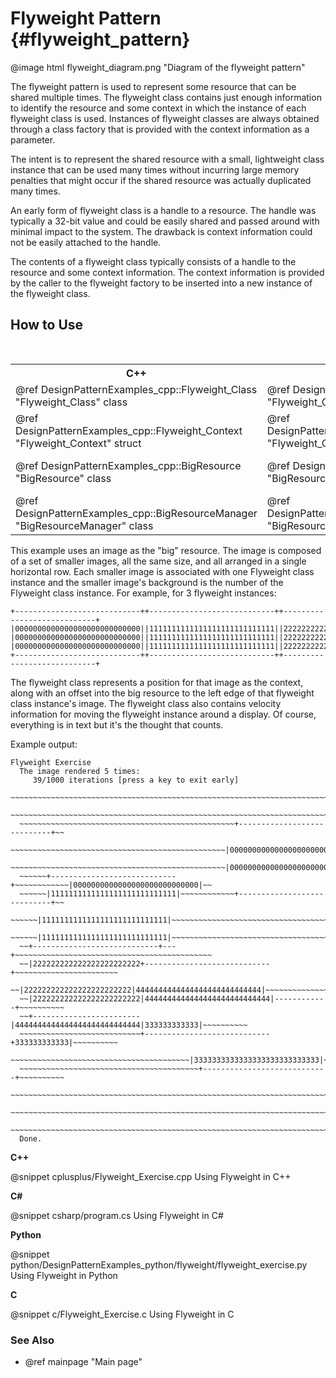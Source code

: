 # Flyweight Pattern {#flyweight_pattern}

@image html flyweight_diagram.png "Diagram of the flyweight pattern"

The flyweight pattern is used to represent some resource that can be shared
multiple times.  The flyweight class contains just enough information to
identify the resource and some context in which the instance of each
flyweight class is used.  Instances of flyweight classes are always
obtained through a class factory that is provided with the context
information as a parameter.

The intent is to represent the shared resource with a small, lightweight
class instance that can be used many times without incurring large
memory penalties that might occur if the shared resource was actually
duplicated many times.

An early form of flyweight class is a handle to a resource.  The handle
was typically a 32-bit value and could be easily shared and passed around
with minimal impact to the system.  The drawback is context information
could not be easily attached to the handle.

The contents of a flyweight class typically consists of a handle to the
resource and some context information.  The context information is provided
by the caller to the flyweight factory to be inserted into a new instance
of the flyweight class.

## How to Use

<table>
<caption>Links to the Flyweight classes</caption>
<tr>
  <th>C++
  <th>C#
  <th>Python
  <th>C
<tr>
  <td>@ref DesignPatternExamples_cpp::Flyweight_Class "Flyweight_Class" class
  <td>@ref DesignPatternExamples_csharp.Flyweight_Class "Flyweight_Class" class
  <td>@ref DesignPatternExamples_python.flyweight.flyweight_classes.Flyweight_Class "Flyweight_Class" class
  <td>Flyweight_Image structure<br>
      Flyweight_ImageList structure
<tr>
  <td>@ref DesignPatternExamples_cpp::Flyweight_Context "Flyweight_Context" struct
  <td>@ref DesignPatternExamples_csharp.Flyweight_Context "Flyweight_Context" struct
  <td>@ref DesignPatternExamples_python.flyweight.flyweight_classes.Flyweight_Context "Flyweight_Context" class
  <td>Flyweight_Context structure
<tr>
  <td>@ref DesignPatternExamples_cpp::BigResource "BigResource" class
  <td>@ref DesignPatternExamples_csharp::BigResource "BigResource" class
  <td>@ref DesignPatternExamples_python.flyweight.flyweight_classes.BigResource "BigResource" class
  <td>BigResource structure<br>
      BigResourceList structure<br>
      BigResource_Render()
<tr>
  <td>@ref DesignPatternExamples_cpp::BigResourceManager "BigResourceManager" class
  <td>@ref DesignPatternExamples_csharp.BigResourceManager "BigResourceManager" class
  <td>@ref DesignPatternExamples_python.flyweight.flyweight_classes.BigResourceManager "BigResourceManager" class
  <td>BigResourceManager_Clear()<br>
      BigResourceManager_AddResource()<br>
      BigResourceManager_GetResource()
</table>

This example uses an image as the "big" resource.  The image is composed of a
set of smaller images, all the same size, and all arranged in a single
horizontal row.  Each smaller image is associated with one Flyweight class
instance and the smaller image's background is the number of the Flyweight
class instance.  For example, for 3 flyweight instances:

```
+----------------------------++----------------------------++----------------------------+
|0000000000000000000000000000||1111111111111111111111111111||2222222222222222222222222222|
|0000000000000000000000000000||1111111111111111111111111111||2222222222222222222222222222|
|0000000000000000000000000000||1111111111111111111111111111||2222222222222222222222222222|
+----------------------------++----------------------------++----------------------------+
```

The flyweight class represents a position for that image as the context, along
with an offset into the big resource to the left edge of that flyweight class
instance's image.  The flyweight class also contains velocity information for
moving the flyweight instance around a display.  Of course, everything is in
text but it's the thought that counts.

Example output:

```
Flyweight Exercise
  The image rendered 5 times:
     39/1000 iterations [press a key to exit early]
  ~~~~~~~~~~~~~~~~~~~~~~~~~~~~~~~~~~~~~~~~~~~~~~~~~~~~~~~~~~~~~~~~~~~~~~~~~~~~~~~~
  ~~~~~~~~~~~~~~~~~~~~~~~~~~~~~~~~~~~~~~~~~~~~~~~~~~~~~~~~~~~~~~~~~~~~~~~~~~~~~~~~
  ~~~~~~~~~~~~~~~~~~~~~~~~~~~~~~~~~~~~~~~~~~~~~~~~+----------------------------+~~
  ~~~~~~~~~~~~~~~~~~~~~~~~~~~~~~~~~~~~~~~~~~~~~~~~|0000000000000000000000000000|~~
  ~~~~~~~~~~~~~~~~~~~~~~~~~~~~~~~~~~~~~~~~~~~~~~~~|0000000000000000000000000000|~~
  ~~~~~~+----------------------------+~~~~~~~~~~~~|0000000000000000000000000000|~~
  ~~~~~~|1111111111111111111111111111|~~~~~~~~~~~~+----------------------------+~~
  ~~~~~~|1111111111111111111111111111|~~~~~~~~~~~~~~~~~~~~~~~~~~~~~~~~~~~~~~~~~~~~
  ~~~~~~|1111111111111111111111111111|~~~~~~~~~~~~~~~~~~~~~~~~~~~~~~~~~~~~~~~~~~~~
  ~~+----------------------------+---+~~~~~~~~~~~~~~~~~~~~~~~~~~~~~~~~~~~~~~~~~~~~
  ~~|222222222222222222222222+----------------------------+~~~~~~~~~~~~~~~~~~~~~~~
  ~~|222222222222222222222222|4444444444444444444444444444|~~~~~~~~~~~~~~~~~~~~~~~
  ~~|222222222222222222222222|4444444444444444444444444444|------------+~~~~~~~~~~
  ~~+------------------------|4444444444444444444444444444|333333333333|~~~~~~~~~~
  ~~~~~~~~~~~~~~~~~~~~~~~~~~~+----------------------------+333333333333|~~~~~~~~~~
  ~~~~~~~~~~~~~~~~~~~~~~~~~~~~~~~~~~~~~~~~|3333333333333333333333333333|~~~~~~~~~~
  ~~~~~~~~~~~~~~~~~~~~~~~~~~~~~~~~~~~~~~~~+----------------------------+~~~~~~~~~~
  ~~~~~~~~~~~~~~~~~~~~~~~~~~~~~~~~~~~~~~~~~~~~~~~~~~~~~~~~~~~~~~~~~~~~~~~~~~~~~~~~
  ~~~~~~~~~~~~~~~~~~~~~~~~~~~~~~~~~~~~~~~~~~~~~~~~~~~~~~~~~~~~~~~~~~~~~~~~~~~~~~~~
  ~~~~~~~~~~~~~~~~~~~~~~~~~~~~~~~~~~~~~~~~~~~~~~~~~~~~~~~~~~~~~~~~~~~~~~~~~~~~~~~~
  Done.
```

__C++__

@snippet cplusplus/Flyweight_Exercise.cpp Using Flyweight in C++

__C#__

@snippet csharp/program.cs Using Flyweight in C#

__Python__

@snippet python/DesignPatternExamples_python/flyweight/flyweight_exercise.py Using Flyweight in Python

__C__

@snippet c/Flyweight_Exercise.c Using Flyweight in C

### See Also
- @ref mainpage "Main page"
